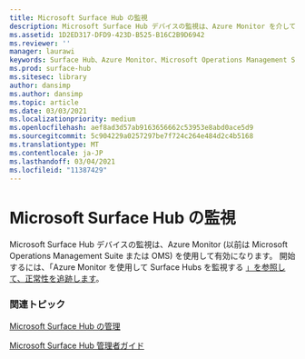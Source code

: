 ```yaml
---
title: Microsoft Surface Hub の監視
description: Microsoft Surface Hub デバイスの監視は、Azure Monitor を介して有効になります。
ms.assetid: 1D2ED317-DFD9-423D-B525-B16C2B9D6942
ms.reviewer: ''
manager: laurawi
keywords: Surface Hub、Azure Monitor、Microsoft Operations Management Suite、OMS を監視する
ms.prod: surface-hub
ms.sitesec: library
author: dansimp
ms.author: dansimp
ms.topic: article
ms.date: 03/03/2021
ms.localizationpriority: medium
ms.openlocfilehash: aef8ad3d57ab9163656662c53953e8abd0ace5d9
ms.sourcegitcommit: 5c904229a0257297be7f724c264e484d2c4b5168
ms.translationtype: MT
ms.contentlocale: ja-JP
ms.lasthandoff: 03/04/2021
ms.locfileid: "11387429"
---
```

# <a name="monitor-your-microsoft-surface-hub"></a>Microsoft Surface Hub の監視

Microsoft Surface Hub デバイスの監視は、Azure Monitor (以前は Microsoft Operations Management Suite または OMS) を使用して有効になります。 開始するには、「Azure Monitor を使用して Surface Hubs を監視する [」を参照して、正常性を追跡します](https://docs.microsoft.com/azure/azure-monitor/insights/surface-hubs)。


### <a name="related-topics"></a>関連トピック

[Microsoft Surface Hub の管理](manage-surface-hub.md)

[Microsoft Surface Hub 管理者ガイド](surface-hub-administrators-guide.md)

 